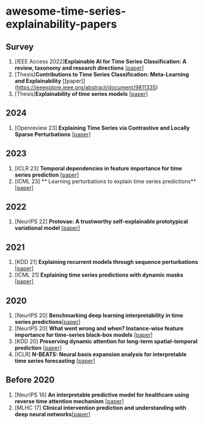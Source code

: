 # awesome-time-series-explainability-papers


## Survey

1. [IEEE Access 2022]**Explainable AI for Time Series Classification: A review, taxonomy and research directions** [[paper]](https://ieeexplore.ieee.org/abstract/document/9895252)
2. [Thesis]**Contributions to Time Series Classification: Meta-Learning and Explainability** [[paper]] (https://ieeexplore.ieee.org/abstract/document/9811335)
3. [Thesis]**Explainability of time series models** [[paper]](https://www.theseus.fi/handle/10024/788587)


## 2024
1. [Openreview 23] **Explaining Time Series via Contrastive and Locally Sparse Perturbations** [[paper]](https://openreview.net/forum?id=qDdSRaOiyb)

## 2023
1. [ICLR 23] **Temporal dependencies in feature importance for time series prediction** [[paper]]()
2. [ICML 23] ** Learning perturbations to explain time series predictions** [[paper]]()

## 2022
1. [NeurIPS 22] **Protovae: A trustworthy self-explainable prototypical variational model** [[paper]]()

## 2021
1. [KDD 21] **Explaining recurrent models through sequence perturbations** [[paper]]()
2. [ICML 21] **Explaining time series predictions with dynamic masks** [[paper]]()

## 2020 
1. [NeurIPS 20] **Benchmarking deep learning interpretability in time series predictions**[[paper]]()
2. [NeurIPS 20] **What went wrong and when? Instance-wise feature importance for time-series black-box models** [[paper]]()
3. [KDD 20] **Preserving dynamic attention for long-term spatial-temporal prediction** [[paper]]()
4. [ICLR] **N-BEATS: Neural basis expansion analysis for interpretable time series forecasting** [[paper]]()



## Before 2020
1. [NeurIPS 16] **An interpretable predictive model for healthcare using reverse time attention mechanism** [[paper]]()
2. [MLHC 17] **Clinical intervention prediction and understanding with deep neural networks**[[paper]]()
